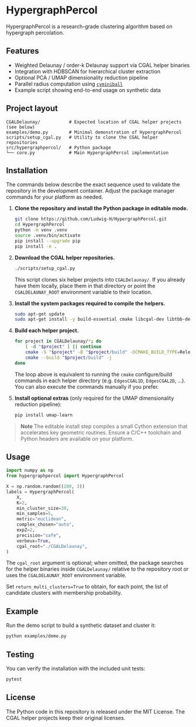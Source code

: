 # HypergraphPercol

HypergraphPercol is a research-grade clustering algorithm based on hypergraph percolation.

## Features

- Weighted Delaunay / order-k Delaunay support via CGAL helper binaries
- Integration with HDBSCAN for hierarchical cluster extraction
- Optional PCA / UMAP dimensionality reduction pipeline
- Parallel radius computation using [`cyminiball`](https://pypi.org/project/cyminiball/)
- Example script showing end-to-end usage on synthetic data

## Project layout

```
CGALDelaunay/           # Expected location of CGAL helper projects (see below)
examples/demo.py        # Minimal demonstration of HypergraphPercol
scripts/setup_cgal.py   # Utility to clone the CGAL helper repositories
src/hypergraphpercol/   # Python package
└── core.py             # Main HypergraphPercol implementation
```

## Installation

The commands below describe the exact sequence used to validate the repository in the development container. Adjust the package
manager commands for your platform as needed.

1. **Clone the repository and install the Python package in editable mode.**

   ```bash
   git clone https://github.com/Ludwig-H/HypergraphPercol.git
   cd HypergraphPercol
   python -m venv .venv
   source .venv/bin/activate
   pip install --upgrade pip
   pip install -e .
   ```

2. **Download the CGAL helper repositories.**

   ```bash
   ./scripts/setup_cgal.py
   ```

   This script clones six helper projects into `CGALDelaunay/`. If you already have them locally, place them in that directory
   or point the `CGALDELAUNAY_ROOT` environment variable to their location.

3. **Install the system packages required to compile the helpers.**

   ```bash
   sudo apt-get update
   sudo apt-get install -y build-essential cmake libcgal-dev libtbb-dev libtbbmalloc2 libgmp-dev libmpfr-dev libeigen3-dev
   ```

4. **Build each helper project.**

   ```bash
   for project in CGALDelaunay/*; do
       [ -d "$project" ] || continue
       cmake -S "$project" -B "$project/build" -DCMAKE_BUILD_TYPE=Release
       cmake --build "$project/build" -j
   done
   ```

   The loop above is equivalent to running the `cmake` configure/build commands in each helper directory (e.g. `EdgesCGAL1D`,
   `EdgesCGAL2D`, …). You can also execute the commands manually if you prefer.

5. **Install optional extras** (only required for the UMAP dimensionality reduction pipeline):

   ```bash
   pip install umap-learn
   ```

> **Note**
> The editable install step compiles a small Cython extension that accelerates key geometric routines. Ensure a C/C++ toolchain
> and Python headers are available on your platform.

## Usage

```python
import numpy as np
from hypergraphpercol import HypergraphPercol

X = np.random.random((200, 3))
labels = HypergraphPercol(
    X,
    K=2,
    min_cluster_size=30,
    min_samples=5,
    metric="euclidean",
    complex_chosen="auto",
    expZ=2,
    precision="safe",
    verbeux=True,
    cgal_root="./CGALDelaunay",
)
```

The `cgal_root` argument is optional; when omitted, the package searches for the helper binaries inside `CGALDelaunay/` relative to the repository root or uses the `CGALDELAUNAY_ROOT` environment variable.

Set `return_multi_clusters=True` to obtain, for each point, the list of candidate clusters with membership probability.

## Example

Run the demo script to build a synthetic dataset and cluster it:

```bash
python examples/demo.py
```

## Testing

You can verify the installation with the included unit tests:

```bash
pytest
```

## License

The Python code in this repository is released under the MIT License. The CGAL helper projects keep their original licenses.
